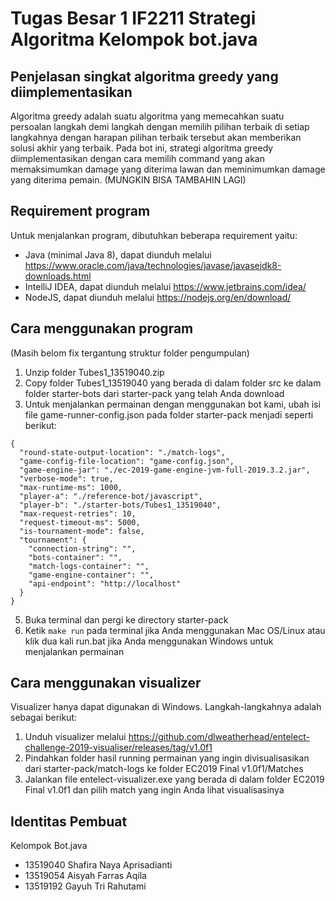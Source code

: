 # Tugas Besar 1 IF2211 Strategi Algoritma Kelompok bot.java
## Penjelasan singkat algoritma greedy yang diimplementasikan
Algoritma greedy adalah suatu algoritma yang memecahkan suatu persoalan langkah demi langkah dengan memilih pilihan terbaik di setiap langkahnya dengan harapan pilihan terbaik tersebut akan memberikan solusi akhir yang terbaik. Pada bot ini, strategi algoritma greedy diimplementasikan dengan cara memilih command yang akan memaksimumkan damage yang diterima lawan dan meminimumkan damage yang diterima pemain.
(MUNGKIN BISA TAMBAHIN LAGI)
## Requirement program
Untuk menjalankan program, dibutuhkan beberapa requirement yaitu:
- Java (minimal Java 8), dapat diunduh melalui https://www.oracle.com/java/technologies/javase/javasejdk8-downloads.html
- IntelliJ IDEA, dapat diunduh melalui https://www.jetbrains.com/idea/
- NodeJS, dapat diunduh melalui https://nodejs.org/en/download/
## Cara menggunakan program
(Masih belom fix tergantung struktur folder pengumpulan)
1. Unzip folder Tubes1_13519040.zip
2. Copy folder Tubes1_13519040 yang berada di dalam folder src ke dalam folder starter-bots dari starter-pack yang telah Anda download
3. Untuk menjalankan permainan dengan menggunakan bot kami, ubah isi file game-runner-config.json pada folder starter-pack menjadi seperti berikut:
```
{
  "round-state-output-location": "./match-logs",
  "game-config-file-location": "game-config.json",
  "game-engine-jar": "./ec-2019-game-engine-jvm-full-2019.3.2.jar",
  "verbose-mode": true,
  "max-runtime-ms": 1000,
  "player-a": "./reference-bot/javascript",
  "player-b": "./starter-bots/Tubes1_13519040",
  "max-request-retries": 10,
  "request-timeout-ms": 5000,
  "is-tournament-mode": false,
  "tournament": {
    "connection-string": "",
    "bots-container": "",
    "match-logs-container": "",
    "game-engine-container": "",
    "api-endpoint": "http://localhost"
  }
}

```
5. Buka terminal dan pergi ke directory starter-pack
6. Ketik `make run` pada terminal jika Anda menggunakan Mac OS/Linux atau klik dua kali run.bat jika Anda menggunakan Windows untuk menjalankan permainan

## Cara menggunakan visualizer
Visualizer hanya dapat digunakan di Windows. Langkah-langkahnya adalah sebagai berikut:
1. Unduh visualizer melalui https://github.com/dlweatherhead/entelect-challenge-2019-visualiser/releases/tag/v1.0f1
2. Pindahkan folder hasil running permainan yang ingin divisualisasikan dari starter-pack/match-logs ke folder EC2019 Final v1.0f1/Matches
3. Jalankan file entelect-visualizer.exe yang berada di dalam folder EC2019 Final v1.0f1 dan pilih match yang ingin Anda lihat visualisasinya
## Identitas Pembuat
Kelompok Bot.java
- 13519040 Shafira Naya Aprisadianti
- 13519054 Aisyah Farras Aqila
- 13519192 Gayuh Tri Rahutami
